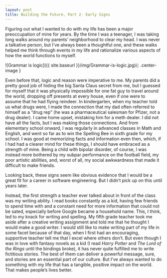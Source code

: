 ```yaml
---
layout: post
title: Building the Future, Part 2- Early Signs
---
```


Figuring out what I wanted to do with my life has been a major preoccupation of mine for years. By the time I was a teenager, I was taking long walks around my parents’ neighborhood to clear my head. I was never a talkative person, but I’ve always been a thoughtful one, and these walks helped me think through events in my life and rationalize various aspects of how the world functions to myself.  

![Grammar is logic]({{ site.baseurl }}/img/Grammar-is-logic.jpg){: .center-image }

Even before that, logic and reason were imperative to me. My parents did a pretty good job of hiding the big Santa Claus secret from me, but I guessed for myself that it was physically impossible for one fat guy to travel around the world, dropping off presents at every house, even if one were to assume that he had flying reindeer. In kindergarten, when my teacher told us what drugs were, I made the connection that my dad often referred to himself as a “drug rep” (he was a pharmaceutical salesman for Pfizer, not a drug dealer). I came home upset, mistaking him for a meth dealer. I did not have all the facts, but I was making those connections. And from elementary school onward, I was regularly in advanced classes in Math and English, and went so far as to win the Spelling Bee in sixth grade for my school. I was good at memorizing facts and information even then, which, if I had had a clearer mind for these things, I should have embraced as a strength of mine. Being a child with bipolar disorder, of course, I was instead more bothered by my subpar performance on the football field, my poor artistic abilities, and, worst of all, my social awkwardness that made it difficult to make friends.  
  
Looking back, these signs seem like obvious evidence that I would be a great fit for a career in software engineering. But I didn’t pick up on this until years later.  
  
Instead, the first strength a teacher ever talked about in front of the class was my writing ability. I read books constantly as a kid, having few friends to spend time with and a constant need for more information that could not be sated, especially before Google became a household name. This, I think, led to my knack for writing and spelling. My fifth grade teacher took me aside after a creative writing assignment and told me that he thought I would make a good writer. I would still like to make writing part of my life in some facet because of that day, when I first had an encouraging, supportive teacher tell me that I excel where others don’t. But even though I was in love with fantasy novels as a kid (I read *Harry Potter* and *The Lord of the Rings* until the bindings broke), it has never quite fulfilled me to write fictitious stories. The best of them can deliver a powerful message, sure, and stories are an essential part of our culture. But I’ve always wanted to do something with my life that has a tangible, positive impact on the world. That makes people’s lives better.